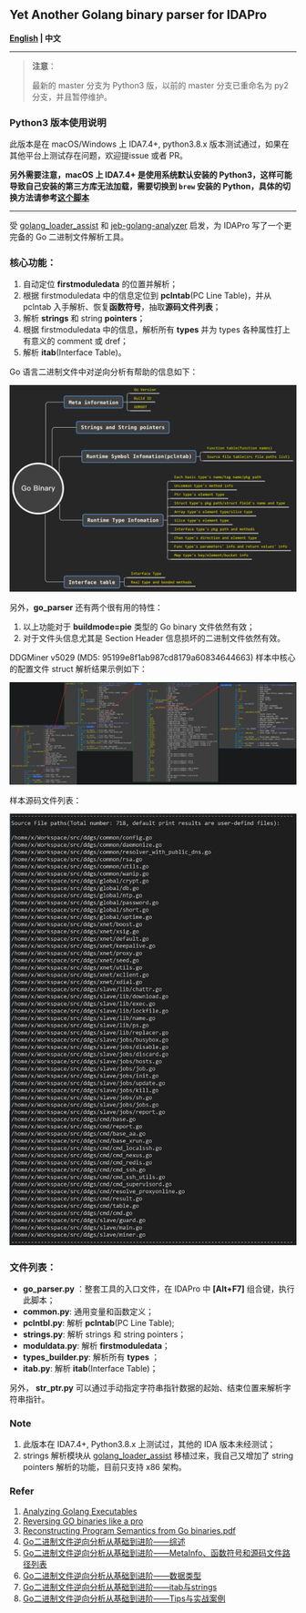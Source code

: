 ## Yet Another Golang binary parser for IDAPro

**[English](./README.md) | 中文**

---------------------------------------------------------------------

> **注意**：
>
> 最新的 master 分支为 Python3 版，以前的 master 分支已重命名为 py2 分支，并且暂停维护。

### Python3 版本使用说明

此版本是在 macOS/Windows 上 IDA7.4+, python3.8.x 版本测试通过，如果在其他平台上测试存在问题，欢迎提issue 或者 PR。

**另外需要注意，macOS 上 IDA7.4+ 是使用系统默认安装的 Python3，这样可能导致自己安装的第三方库无法加载，需要切换到 `brew` 安装的 Python，具体的切换方法请参考[这个脚本](https://raw.githubusercontent.com/idapython/src/master/tools/patch-idapython-homebrew.sh)**

----------------------------------------------------------------------


受 [golang_loader_assist](https://github.com/strazzere/golang_loader_assist) 和 [jeb-golang-analyzer](https://github.com/pnfsoftware/jeb-golang-analyzer) 启发，为 IDAPro 写了一个更完备的 Go 二进制文件解析工具。

### 核心功能：

1. 自动定位 **firstmoduledata** 的位置并解析；
2. 根据 firstmoduledata 中的信息定位到 **pclntab**(PC Line Table)，并从 pclntab 入手解析、恢复**函数符号**，抽取**源码文件列表**；
3. 解析 **strings** 和 string **pointers**；
4. 根据 firstmoduledata 中的信息，解析所有 **types** 并为 types 各种属性打上有意义的 comment 或 dref；
5. 解析 **itab**(Interface Table)。

Go 语言二进制文件中对逆向分析有帮助的信息如下：

![](./imgs/go_binary_info.png)

另外，**go_parser** 还有两个很有用的特性：

1. 以上功能对于 **buildmode=pie** 类型的 Go binary 文件依然有效；
2. 对于文件头信息尤其是 Section Header 信息损坏的二进制文件依然有效。

DDGMiner v5029 (MD5: 95199e8f1ab987cd8179a60834644663) 样本中核心的配置文件 struct 解析结果示例如下：

![](./imgs/map_type_parse_eg.png)

样本源码文件列表：

![](./imgs/srcfiles.png)

### 文件列表：

- **go_parser.py** ：整套工具的入口文件，在 IDAPro 中 **[Alt+F7]** 组合键，执行此脚本；
- **common.py**: 通用变量和函数定义；
- **pclntbl.py**: 解析 **pclntab**(PC Line Table);
- **strings.py**: 解析 strings 和 string pointers；
- **moduldata.py**: 解析 **firstmoduledata**；
- **types_builder.py**: 解析所有 **types** ；
- **itab.py**: 解析 **itab**(Interface Table)；

另外， **str_ptr.py** 可以通过手动指定字符串指针数据的起始、结束位置来解析字符串指针。

### Note

1. 此版本在 IDA7.4+, Python3.8.x 上测试过，其他的 IDA 版本未经测试；
2. strings 解析模块从 [golang_loader_assist](https://github.com/strazzere/golang_loader_assist) 移植过来，我自己又增加了 string pointers 解析的功能，目前只支持 x86 架构。

### Refer

1. [Analyzing Golang Executables](https://www.pnfsoftware.com/blog/analyzing-golang-executables/)
2. [Reversing GO binaries like a pro](https://rednaga.io/2016/09/21/reversing_go_binaries_like_a_pro/)
3. [Reconstructing Program Semantics from Go binaries.pdf](http://home.in.tum.de/~engelke/pubs/1709-ma.pdf)
4. [Go二进制文件逆向分析从基础到进阶——综述](https://www.anquanke.com/post/id/214940)
5. [Go二进制文件逆向分析从基础到进阶——MetaInfo、函数符号和源码文件路径列表](https://www.anquanke.com/post/id/215419)
6. [Go二进制文件逆向分析从基础到进阶——数据类型](https://www.anquanke.com/post/id/215820)
7. [Go二进制文件逆向分析从基础到进阶——itab与strings](https://www.anquanke.com/post/id/218377)
8. [Go二进制文件逆向分析从基础到进阶——Tips与实战案例](https://www.anquanke.com/post/id/218674)